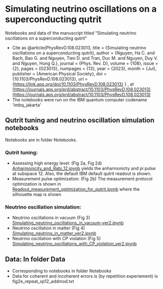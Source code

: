 # Simulating neutrino oscillations on a superconducting qutrit
Notebooks and data of the manuscript titled "Simulating neutrino oscillations on a superconducting qutrit"
- Cite as @article{PhysRevD.108.023013,
  title = {Simulating neutrino oscillations on a superconducting qutrit},
  author = {Nguyen, Ha C. and Bach, Bao G. and Nguyen, Tien D. and Tran, Duc M. and Nguyen, Duy V. and Nguyen, Hung Q.},
  journal = {Phys. Rev. D},
  volume = {108},
  issue = {2},
  pages = {023013},
  numpages = {13},
  year = {2023},
  month = {Jul},
  publisher = {American Physical Society},
  doi = {10.1103/PhysRevD.108.023013},
  url = {https://link.aps.org/doi/10.1103/PhysRevD.108.023013}
}
, at [https://journals.aps.org/prd/abstract/10.1103/PhysRevD.108.023013](https://journals.aps.org/prd/abstract/10.1103/PhysRevD.108.023013)
- The notebooks were run on the IBM quantum computer codename 'imbq_jakarta'
## Qutrit tuning and neutrino oscillation simulation notebooks
Notebooks are in folder Notebooks.
### Qutrit tuning:
- Assessing high energy level: (Fig 2a, Fig 2d)
[Anharmonicity_and_Rabi_12.ipynb](https://github.com/hanoipho997/Simulating-neutrino-oscillations-on-a-superconducting-qutrit/blob/main/Notebooks/Anharmonicity_and_Rabi_12.ipynb) yields the anharmonicty and pi pulse at subspace 12.
Also, the default IBM default qutrit readout is shown. 
- Measurement pulse optimization: (Fig 2b)
The measurement protocol optimization is shown in [Readout_measurement_optimization_for_qutrit.ipynb](https://github.com/hanoipho997/Simulating-neutrino-oscillations-on-a-superconducting-qutrit/blob/main/Notebooks/Readout_measurement_optimization_for_qutrit.ipynb) where the silhouette map is shown
### Neutrino oscillation simulation:
- Neutrino oscillations in vacuum (Fig 3)
[Simulating_neutrino_oscillations_in_vacuum-ver2.ipynb](https://github.com/hanoipho997/Simulating-neutrino-oscillations-on-a-superconducting-qutrit/blob/main/Notebooks/Simulating_neutrino_oscillations_in_vacuum-ver2.ipynb)
- Neutrino oscillation in matter (Fig 4)
[Simulating_neutrino_in_matter_ver2.ipynb](https://github.com/hanoipho997/Simulating-neutrino-oscillations-on-a-superconducting-qutrit/blob/main/Notebooks/Simulating_neutrino_in_matter_ver2.ipynb)
- Neutrino oscillation with CP violation (Fig 5)
[Simulating_neutrino_oscillations_with_CP_violation_ver2.ipynb](https://github.com/hanoipho997/Simulating-neutrino-oscillations-on-a-superconducting-qutrit/blob/main/Notebooks/Simulating_neutrino_oscillations_with_CP_violation_ver2.ipynb)
## Data: In folder Data 
- Corresponding to notebooks in folder Notebooks
- Data for coherent and incoherent errors is (by repetition experiement) is fig2e_repeat_xp12_addmod.txt
